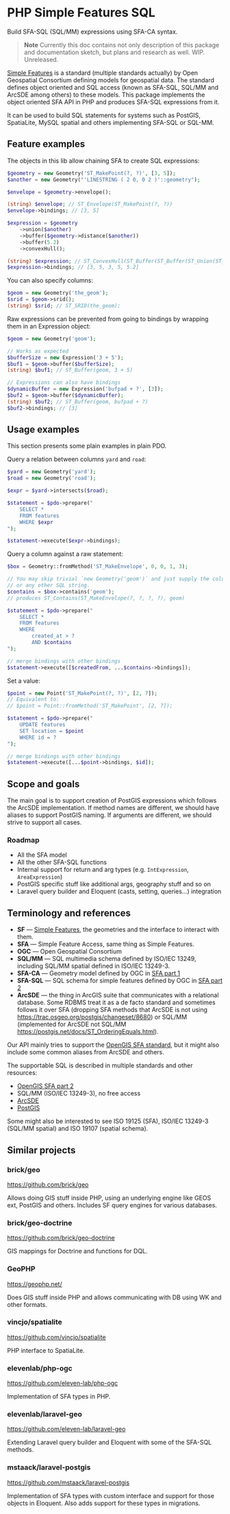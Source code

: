 # PHP Simple Features SQL

Build SFA-SQL (SQL/MM) expressions using SFA-CA syntax.

> **Note**
> Currently this doc contains not only description of this package and
> documentation sketch, but plans and research as well. WIP. Unreleased.

[Simple Features](https://en.wikipedia.org/wiki/Simple_Features) is a standard
(multiple standards actually) by Open Geospatial Consortium defining models for
geospatial data. The standard defines object oriented and SQL access (known as
SFA-SQL, SQL/MM and ArcSDE among others) to these models. This package
implements the object oriented SFA API in PHP and produces SFA-SQL expressions
from it.

It can be used to build SQL statements for systems such as PostGIS,
SpatiaLite, MySQL spatial and others implementing SFA-SQL or SQL-MM.

## Feature examples

The objects in this lib allow chaining SFA to create SQL expressions:

```php
$geometry = new Geometry('ST_MakePoint(?, ?)', [3, 5]);
$another = new Geometry("'LINESTRING ( 2 0, 0 2 )'::geometry");

$envelope = $geometry->envelope();

(string) $envelope; // ST_Envelope(ST_MakePoint(?, ?))
$envelope->bindings; // [3, 5]

$expression = $geometry
	->union($another)
	->buffer($geometry->distance($another))
	->buffer(5.2)
	->convexHull();

(string) $expression; // ST_ConvexHull(ST_Buffer(ST_Buffer(ST_Union(ST_MakePoint(?, ?), 'LINESTRING ( 2 0, 0 2 )'::geometry), ST_Distance(ST_MakePoint(?, ?), ST_MakePoint(1, 1))), ?))
$expression->bindings; // [3, 5, 3, 5, 5.2]
```

You can also specify columns:

```php
$geom = new Geometry('the_geom');
$srid = $geom->srid();
(string) $srid; // ST_SRID(the_geom);
```

Raw expressions can be prevented from going to bindings by wrapping them in an
Expression object:

```php
$geom = new Geometry('geom');

// Works as expected
$bufferSize = new Expression('3 + 5');
$buf1 = $geom->buffer($bufferSize);
(string) $buf1; // ST_Buffer(geom, 3 + 5)

// Expressions can also have bindings
$dynamicBuffer = new Expression('bufpad + ?', [3]);
$buf2 = $geom->buffer($dynamicBuffer);
(string) $buf2; // ST_Buffer(geom, bufpad + ?)
$buf2->bindings; // [3]
```

## Usage examples

This section presents some plain examples in plain PDO.

Query a relation between columns `yard` and `road`:

```php
$yard = new Geometry('yard');
$road = new Geometry('road');

$expr = $yard->intersects($road);

$statement = $pdo->prepare("
	SELECT *
	FROM features
	WHERE $expr
");

$statement->execute($expr->bindings);
```

Query a column against a raw statement:

```php
$box = Geometry::fromMethod('ST_MakeEnvelope', 0, 0, 1, 3);

// You may skip trivial `new Geometry('geom')` and just supply the column name
// or any other SQL string.
$contains = $box->contains('geom');
// produces ST_Contains(ST_MakeEnvelope(?, ?, ?, ?), geom)

$statement = $pdo->prepare("
	SELECT *
	FROM features
	WHERE
		created_at > ? 
		AND $contains
");

// merge bindings with other bindings
$statement->execute([$createdFrom, ...$contains->bindings]);
```

Set a value:

```php
$point = new Point('ST_MakePoint(?, ?)', [2, 7]);
// Equivalent to:
// $point = Point::fromMethod('ST_MakePoint', [2, 7]);

$statement = $pdo->prepare("
	UPDATE features
	SET location = $point
	WHERE id = ?
");

// merge bindings with other bindings
$statement->execute([...$point->bindings, $id]);
```

## Scope and goals

The main goal is to support creation of PostGIS expressions which follows the
ArcSDE implementation. If method names are different, we should have aliases
to support PostGIS naming. If arguments are different, we should strive to
support all cases.

### Roadmap

- All the SFA model
- All the other SFA-SQL functions
- Internal support for return and arg types (e.g. `IntExpression`, `AreaExpression`)
- PostGIS specific stuff like additional args, geography stuff and so on
- Laravel query builder and Eloquent (casts, setting, queries...) integration

## Terminology and references

- **SF** — [Simple Features](https://en.wikipedia.org/wiki/Simple_Features),
the geometries and the interface to interact with them.
- **SFA** — Simple Feature Access, same thing as Simple Features.
- **OGC** — Open Geospatial Consortium
- **SQL/MM** — SQL multimedia schema defined by ISO/IEC 13249, including SQL/MM
spatial defined in ISO/IEC 13249-3.
- **SFA-CA** — Geometry model defined by OGC in [SFA part 1](https://www.ogc.org/standards/sfa)
- **SFA-SQL** — SQL schema for simple features defined by OGC in [SFA part 2](https://www.ogc.org/standards/sfs)
- **ArcSDE** — the thing in ArcGIS suite that communicates with a relational
database. Some RDBMS treat it as a de facto standard and sometimes follows it
over SFA (dropping SFA methods that ArcSDE is not using https://trac.osgeo.org/postgis/changeset/8680)
or SQL/MM (implemented for ArcSDE not SQL/MM https://postgis.net/docs/ST_OrderingEquals.html).

Our API mainly tries to support the 
[OpenGIS SFA standard](https://www.ogc.org/standards/sfa), but it might also
include some common aliases from ArcSDE and others.

The supportable SQL is described in multiple standards and other resources:

- [OpenGIS SFA part 2](https://www.ogc.org/standards/sfs)
- SQL/MM (ISO/IEC 13249-3), no free access
- [ArcSDE](https://desktop.arcgis.com/en/arcmap/latest/manage-data/using-sql-with-gdbs/a-quick-tour-of-sql-functions-used-with-st-geometry.htm)
- [PostGIS](https://postgis.net/docs/reference.html)

Some might also be interested to see ISO 19125 (SFA), ISO/IEC 13249-3 (SQL/MM spatial)
and ISO 19107 (spatial schema).

## Similar projects

### brick/geo

https://github.com/brick/geo

Allows doing GIS stuff inside PHP, using an underlying engine like GEOS ext,
PostGIS and others. Includes SF query engines for various databases.

### brick/geo-doctrine

https://github.com/brick/geo-doctrine

GIS mappings for Doctrine and functions for DQL.

### GeoPHP

https://geophp.net/

Does GIS stuff inside PHP and allows communicating with DB using WK and other
formats.

### vincjo/spatialite

https://github.com/vincjo/spatialite

PHP interface to SpatiaLite.

### elevenlab/php-ogc

https://github.com/eleven-lab/php-ogc

Implementation of SFA types in PHP.

### elevenlab/laravel-geo

https://github.com/eleven-lab/laravel-geo

Extending Laravel query builder and Eloquent with some of the SFA-SQL methods.

### mstaack/laravel-postgis

https://github.com/mstaack/laravel-postgis

Implementation of SFA types with custom interface and support for those objects
in Eloquent. Also adds support for these types in migrations.
